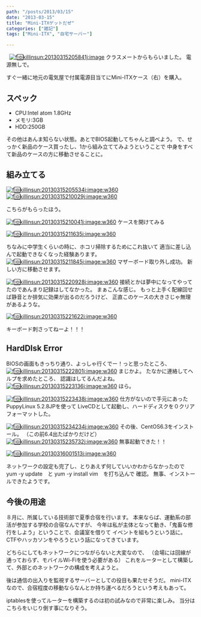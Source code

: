 ```yaml
---
path: "/posts/2013/03/15"
date: "2013-03-15"
title: "Mini-ITXゲットだぜ"
categories: ["雑記"]
tags: ["Mini-ITX", "自宅サーバー"]

---
```


 
[![f:id:killinsun:20130315205841j:image](https://cdn-ak.f.st-hatena.com/images/fotolife/k/killinsun/20130315/20130315205841.jpg "f:id:killinsun:20130315205841j:image")](http://f.hatena.ne.jp/killinsun/20130315205841) クラスメートからもらいました。 電源無しで。

すぐ一緒に地元の電気屋で付属電源目当てにMini-ITXケース（右）を購入。 

## スペック 

- CPU:Intel atom 1.8GHz 
- メモリ:3GB 
- HDD:250GB 

その他はあんま知らない状態。あとでBIOS起動してちゃんと調べよう。 で、せっかく新品のケース買ったし、1から組み立ててみようということで 中身をすべて新品のケースの方に移動させることに。

## 組み立てる

[![f:id:killinsun:20130315205534j:image:w360](https://cdn-ak.f.st-hatena.com/images/fotolife/k/killinsun/20130315/20130315205534.jpg "f:id:killinsun:20130315205534j:image:w360")](http://f.hatena.ne.jp/killinsun/20130315205534) [![f:id:killinsun:20130315210029j:image:w360](https://cdn-ak.f.st-hatena.com/images/fotolife/k/killinsun/20130315/20130315210029.jpg "f:id:killinsun:20130315210029j:image:w360")](http://f.hatena.ne.jp/killinsun/20130315210029) 

こちらがもらったほう。

 [![f:id:killinsun:20130315210041j:image:w360](https://cdn-ak.f.st-hatena.com/images/fotolife/k/killinsun/20130315/20130315210041.jpg "f:id:killinsun:20130315210041j:image:w360")](http://f.hatena.ne.jp/killinsun/20130315210041) 
ケースを開けてみる 


[![f:id:killinsun:20130315211635j:image:w360](https://cdn-ak.f.st-hatena.com/images/fotolife/k/killinsun/20130315/20130315211635.jpg "f:id:killinsun:20130315211635j:image:w360")](http://f.hatena.ne.jp/killinsun/20130315211635) 

ちなみに中学生くらいの時に、ホコリ掃除するためにこれ抜いて 適当に差し込んで起動できなくなった経験あります。 
[![f:id:killinsun:20130315211845j:image:w360](https://cdn-ak.f.st-hatena.com/images/fotolife/k/killinsun/20130315/20130315211845.jpg "f:id:killinsun:20130315211845j:image:w360")](http://f.hatena.ne.jp/killinsun/20130315211845) 
マザーボード取り外し成功。 新しい方に移動させます。


 [![f:id:killinsun:20130315220928j:image:w360](https://cdn-ak.f.st-hatena.com/images/fotolife/k/killinsun/20130315/20130315220928.jpg "f:id:killinsun:20130315220928j:image:w360")](http://f.hatena.ne.jp/killinsun/20130315220928)
接続とかは夢中になってやってたのであんまり記録はしてなかった。 まぁこんな感じ。 もっと上手く配線回せば静音とか排気に効果が出るのだろうけど、 正直このケースの大きさじゃ無理があるような。


 [![f:id:killinsun:20130315221622j:image:w360](https://cdn-ak.f.st-hatena.com/images/fotolife/k/killinsun/20130315/20130315221622.jpg "f:id:killinsun:20130315221622j:image:w360")](http://f.hatena.ne.jp/killinsun/20130315221622) 
 
 キーボード刺さってねーよ！！！

## HardDIsk Error

BIOSの画面もきっちり通り、よっしゃ行くでー！っと思ったところ、
[![f:id:killinsun:20130315222801j:image:w360](https://cdn-ak.f.st-hatena.com/images/fotolife/k/killinsun/20130315/20130315222801.jpg "f:id:killinsun:20130315222801j:image:w360")](http://f.hatena.ne.jp/killinsun/20130315222801) 
まじかよ。 たなかに連絡してヘルプを求めたところ、 認識はしてるんだよね。 
[![f:id:killinsun:20130315223136j:image:w360](https://cdn-ak.f.st-hatena.com/images/fotolife/k/killinsun/20130315/20130315223136.jpg "f:id:killinsun:20130315223136j:image:w360")](http://f.hatena.ne.jp/killinsun/20130315223136) 
ほら。 

[![f:id:killinsun:20130315223438j:image:w360](https://cdn-ak.f.st-hatena.com/images/fotolife/k/killinsun/20130315/20130315223438.jpg "f:id:killinsun:20130315223438j:image:w360")](http://f.hatena.ne.jp/killinsun/20130315223438) 
仕方がないので手元にあった　PuppyLinux 5.2.8JPを使って LiveCDとして起動し、ハードディスクを０クリアフォーマットした。

[![f:id:killinsun:20130315234234j:image:w360](https://cdn-ak.f.st-hatena.com/images/fotolife/k/killinsun/20130315/20130315234234.jpg "f:id:killinsun:20130315234234j:image:w360")](http://f.hatena.ne.jp/killinsun/20130315234234) 
その後、CentOS6.3をインストール。 （この前6.4出たばかりだけど） [![f:id:killinsun:20130315235732j:image:w360](https://cdn-ak.f.st-hatena.com/images/fotolife/k/killinsun/20130315/20130315235732.jpg "f:id:killinsun:20130315235732j:image:w360")](http://f.hatena.ne.jp/killinsun/20130315235732) 
無事起動できた！！ 

[![f:id:killinsun:20130316001513j:image:w360](https://cdn-ak.f.st-hatena.com/images/fotolife/k/killinsun/20130316/20130316001513.jpg "f:id:killinsun:20130316001513j:image:w360")](http://f.hatena.ne.jp/killinsun/20130316001513) 

ネットワークの設定も完了し、とりあえず何していいかわからなかったので yum -y update　と yum -y install vim　を打ち込んで 確認。 無事、インストールできたようです。

## 今後の用途

８月に、所属している技術部で夏季合宿を行います。 
本来ならば、運動系の部活が参加する学校の合宿なんですが、 今年は私が主体となって動き、「鬼畜な修行をしよう」ということで、会議室を借りて イベントを組もうという話に。 CTFやハッカソンをやろうという話になってきています。


どちらにしてもネットワークにつながらないと大変なので、 
（会場には回線が通っておらず、モバイルWi-Fiを使う必要がある） これをルーターとして構築して、外部とのネットワークの構成を考えようと。 

後は通信の出入りを監視するサーバーとしての役目も果たせそうだ。 mini-ITXなので、合宿程度の移動ならなんとか持ち運べるだろうという考えもあって。 

iptablesを使ってルーターを構築するのは初の試みなので非常に楽しみ。 当分はこちらをいじり倒す事になりそう。